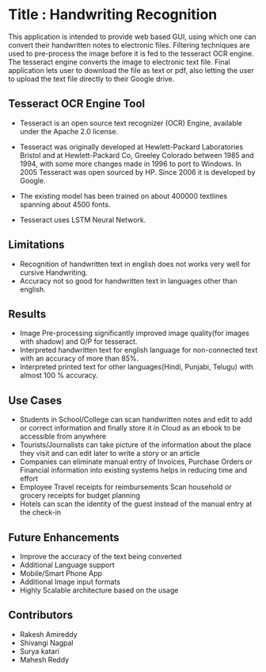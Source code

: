 # Title : Handwriting Recognition
This application is intended to provide web based GUI, using which one can convert their handwritten notes to electronic files. Filtering techniques are used to pre-process the image before it is fed to the tesseract OCR engine. The tesseract engine converts the image to electronic text file.
Final application lets user to download the file as text or pdf, also letting the user to upload the text file directly to their Google drive.

## Tesseract OCR Engine Tool

* Tesseract is an open source text recognizer (OCR) Engine, available under the Apache 2.0 license.

* Tesseract was originally developed at Hewlett-Packard Laboratories Bristol and at Hewlett-Packard Co, Greeley Colorado between 1985 and 1994, with some more changes made in 1996 to port to Windows. In 2005 Tesseract was open sourced by HP. Since 2006 it is developed by Google.

* The existing model  has been trained on about 400000 textlines spanning about 4500 fonts.

* Tesseract uses LSTM Neural Network.


## Limitations

* Recognition of handwritten text in english does not works very well for cursive Handwriting. 
* Accuracy not so good for handwritten text in languages other than english.


## Results
* Image Pre-processing significantly improved image quality(for images with shadow) and O/P for tesseract.
* Interpreted handwritten text for english language for non-connected text with an accuracy of more than 85%.
* Interpreted printed text for other languages(Hindi, Punjabi, Telugu) with almost 100 % accuracy.


## Use Cases
* Students in School/College can scan handwritten notes and edit to add or correct information and finally store it in Cloud as an ebook to be accessible from anywhere
* Tourists/Journalists can take picture of the information about the place they visit and can edit later to write a story or an article
* Companies can eliminate manual entry of Invoices, Purchase Orders or Financial  information into existing systems helps in reducing time and effort 
* Employee Travel receipts for reimbursements
Scan household or grocery receipts for budget planning
* Hotels can scan the identity of the guest instead of the manual entry at the check-in


## Future Enhancements

* Improve the accuracy of the text being converted
* Additional Language support 
* Mobile/Smart Phone App  
* Additional Image input formats
* Highly Scalable architecture based on the usage  

## Contributors
 * Rakesh Amireddy
 * Shivangi Nagpal
 * Surya katari
 * Mahesh Reddy

